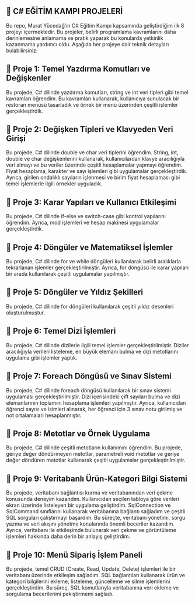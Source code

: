  🚀 **C# EĞİTİM KAMPI PROJELERİ** 
---

Bu repo, Murat Yücedağ’ın C# Eğitim Kampı kapsamında geliştirdiğim ilk 8 projeyi içermektedir. Bu projeler, belirli programlama kavramlarını daha derinlemesine anlamama ve pratik yaparak bu konularda yetkinlik kazanmama yardımcı oldu. Aşağıda her projeye dair teknik detayları bulabilirsiniz:

📍 **Proje 1: Temel Yazdırma Komutları ve Değişkenler**
---

Bu projede, C# dilinde yazdırma komutları, string ve int veri tipleri gibi temel kavramları öğrendim. Bu kavramları kullanarak, kullanıcıya sunulacak bir restoran menüsü tasarladık ve örnek bir menü üzerinden çeşitli işlemler gerçekleştirdik.

📍 **Proje 2: Değişken Tipleri ve Klavyeden Veri Girişi**
---

Bu projede, C# dilinde double ve char veri tiplerini öğrendim. String, int, double ve char değişkenlerini kullanarak, kullanıcılardan klavye aracılığıyla veri almayı ve bu veriler üzerinde çeşitli hesaplamalar yapmayı öğrendim. Fiyat hesaplama, karakter ve sayı işlemleri gibi uygulamalar gerçekleştirdik. Ayrıca, girilen ondalıklı sayıların işlenmesi ve birim fiyat hesaplaması gibi temel işlemlerle ilgili örnekler uyguladık.

📍 **Proje 3: Karar Yapıları ve Kullanıcı Etkileşimi**
---

Bu projede, C# dilinde if-else ve switch-case gibi kontrol yapılarını öğrendim. Ayrıca, mod işlemleri ve hesap makinesi uygulamalar gerçekleştirdik.

📍 **Proje 4: Döngüler ve Matematiksel İşlemler**
---

Bu projede, C# dilinde for ve while döngüleri kullanılarak belirli aralıklarla tekrarlanan işlemler gerçekleştirilmiştir. Ayrıca, for döngüsü ile karar yapıları bir arada kullanılarak çeşitli uygulamalar yapılmıştır.

📍 **Proje 5: Döngüler ve Yıldız Şekilleri**
---

Bu projede, C# dilinde for döngüleri kullanılarak çeşitli yıldız desenleri oluşturulmuştur.

📍 **Proje 6: Temel Dizi İşlemleri**
---

Bu projede, C# dilinde dizilerle ilgili temel işlemler gerçekleştirilmiştir. Diziler aracılığıyla verileri listeleme, en büyük elemanı bulma ve dizi metotlarını uygulama gibi işlemler yaptık.

📍 **Proje 7: Foreach Döngüsü ve Sınav Sistemi**
---

Bu projede, C# dilinde foreach döngüsü kullanılarak bir sınav sistemi uygulaması gerçekleştirilmiştir. Dizi içerisindeki çift sayıları bulma ve dizi elemanlarının toplamını hesaplama işlemleri yapılmıştır. Ayrıca, kullanıcıdan öğrenci sayısı ve isimleri alınarak, her öğrenci için 3 sınav notu girilmiş ve not ortalamaları hesaplanmıştır.

📍 **Proje 8: Metotlar ve Örnek Uygulama**
---

Bu projede, C# dilinde çeşitli metotların kullanımını öğrendim. Bu projede, geriye değer döndürmeyen metotlar, parametreli void metotlar ve geriye değer döndüren metotlar kullanarak çeşitli uygulamalar gerçekleştirilmiştir.

📍 **Proje 9: Veritabanlı Ürün-Kategori Bilgi Sistemi**
---

Bu projede, veritabanı bağlantısı kurma ve veritabanından veri çekme konusunda deneyim kazandım. Kullanıcıdan seçilen tabloya göre verileri ekran üzerinde listeleyen bir uygulama geliştirdim. SqlConnection ve SqlCommand sınıflarını kullanarak veritabanına bağlantı sağladım ve çeşitli SQL sorguları çalıştırmayı başardım. Bu süreçte, veritabanı yönetimi, sorgu yazma ve veri akışını yönetme konularında önemli beceriler kazandım. Ayrıca, veritabanı ile etkileşimde bulunarak veri çekme ve görüntüleme işlemleri hakkında daha derin bir anlayış geliştirdim.

📍 **Proje 10: Menü Sipariş İşlem Paneli**
---

Bu projede, temel CRUD (Create, Read, Update, Delete) işlemleri ile bir veritabanı üzerinde etkileşim sağladım. SQL bağlantıları kullanarak ürün ve kategori bilgilerini ekleme, listeleme, güncelleme ve silme işlemlerini gerçekleştirdim. Bu süreç, SQL komutlarıyla veritabanına veri ekleme ve sorgulama becerilerimi pekiştirmemi sağladı.



